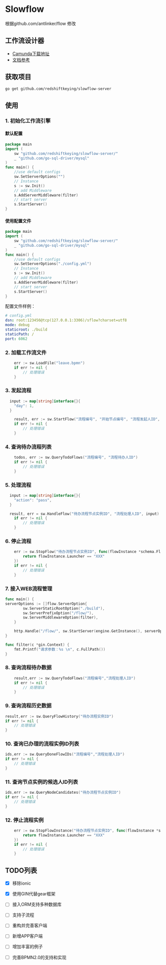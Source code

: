 # Slowflow

根据github.com/antlinker/flow 修改

## 工作流设计器

- [Camunda下载地址](https://camunda.com/download/modeler/)
- [文档参考](https://docs.awspaas.com/reference-guide/aws-paas-process-reference-guide/process_structure/activities.html)

## 获取项目

```bash
go get github.com/redshiftkeying/slowflow-server
```

## 使用

### 1. 初始化工作流引擎

#### 默认配置

```go
package main
import (
    sw "github.com/redshiftkeying/slowflow-server/"
    _ "github.com/go-sql-driver/mysql"
)
func main() {
   	//use default configs
	sw.SetServerOptions("")
	// Instance
	s := sw.Init()
	// add Middleware
	s.AddServerMiddleware(filter)
	// start server
    s.StartServer()
}
```

#### 使用配置文件

```go
package main
import (
    sw "github.com/redshiftkeying/slowflow-server/"
    _ "github.com/go-sql-driver/mysql"
)
func main() {
   	//use default configs
	sw.SetServerOptions("./config.yml")
	// Instance
	s := sw.Init()
	// add Middleware
	s.AddServerMiddleware(filter)
	// start server
    s.StartServer()
}
```

配置文件样例：

```yaml
# config.yml
dsn: root:123456@tcp(127.0.0.1:3306)/sflow?charset=utf8
mode: debug
staticroot: ./build
staticPath: /
port: 6062
```

### 2. 加载工作流文件

```go
	err := sw.LoadFile("leave.bpmn")
	if err != nil {
		// 处理错误
	}
```

### 3. 发起流程

```go
  input := map[string]interface{}{
	"day": 1,
  }

	result, err := sw.StartFlow("流程编号", "开始节点编号", "流程发起人ID", input)
	if err != nil {
		// 处理错误
	}
```

### 4. 查询待办流程列表

```go
	todos, err := sw.QueryTodoFlows("流程编号", "流程待办人ID")
	if err != nil {
		// 处理错误
	}
```

### 5. 处理流程

```go
  input := map[string]interface{}{
	"action": "pass",
  }

  result, err = sw.HandleFlow("待办流程节点实例ID", "流程处理人ID", input)
	if err != nil {
		// 处理错误
	}
```

### 6. 停止流程

```go
	err := sw.StopFlow("待办流程节点实例ID", func(flowInstance *schema.FlowInstance) bool {
		return flowInstance.Launcher == "XXX"
	})
	if err != nil {
		// 处理错误
	}
```

### 7. 接入WEB流程管理

```go
func main() {
serverOptions := []flow.ServerOption{
	    sw.ServerStaticRootOption("./build"),
	    sw.ServerPrefixOption("/flow/"),
	    sw.ServerMiddlewareOption(filter),
	}

	http.Handle("/flow/", sw.StartServer(engine.GetInstance(), serverOptions...))
}

func filter(c *gin.Context) {
    fmt.Printf("请求参数：%s \n", c.FullPath())
}
```

### 8. 查询流程待办数据

```go
	result,err := sw.QueryTodoFlows("流程编号","流程处理人ID")
	if err != nil {
		// 处理错误
	}
```

### 9. 查询流程历史数据

```go
result,err := sw.QueryFlowHistory("待办流程实例ID")
if err != nil {
	// 处理错误
}
```

### 10. 查询已办理的流程实例ID列表

```go
ids,err := sw.QueryDoneFlowIDs("流程编号","流程处理人ID")
if err != nil {
	// 处理错误
}
```

### 11. 查询节点实例的候选人ID列表

```go
ids,err := sw.QueryNodeCandidates("待办流程节点实例ID")
if err != nil {
	// 处理错误
}
```

### 12. 停止流程实例

```go
	err := sw.StopFlowInstance("待办流程节点实例ID", func(flowInstance *schema.FlowInstance) bool {
		return flowInstance.Launcher == "XXX"
	})
	if err != nil {
		// 处理错误
	}
```


## TODO列表
- [x] 移除ionic
- [x] 使用GIN代替gear框架
- [ ] 接入ORM支持多种数据库
- [ ] 支持子流程
- [ ] 重构并完善客户端
- [ ] 新增APP客户端
- [ ] 增加丰富的例子
- [ ] 完善BPMN2.0的支持和实现

